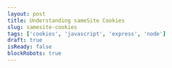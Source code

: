 ```yaml
---
layout: post
title: Understanding sameSite Cookies
slug: samesite-cookies
tags: ['cookies', 'javascript', 'express', 'node']
draft: true
isReady: false
blockRobots: true
---
```

